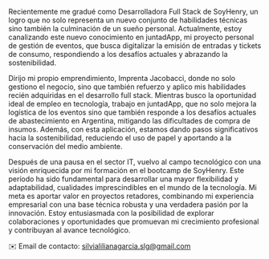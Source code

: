 Recientemente me gradué como Desarrolladora Full Stack de SoyHenry, un logro que no solo representa un nuevo conjunto de habilidades técnicas sino también la culminación de un sueño personal. Actualmente, estoy canalizando este nuevo conocimiento en juntadApp, mi proyecto personal de gestión de eventos, que busca digitalizar la emisión de entradas y tickets de consumo, respondiendo a los desafíos actuales y abrazando la sostenibilidad.

Dirijo mi propio emprendimiento, Imprenta Jacobacci, donde no solo gestiono el negocio, sino que también refuerzo y aplico mis habilidades recién adquiridas en el desarrollo full stack. Mientras busco la oportunidad ideal de empleo en tecnología, trabajo en juntadApp, que no solo mejora la logística de los eventos sino que también responde a los desafíos actuales de abastecimiento en Argentina, mitigando las dificultades de compra de insumos. Además, con esta aplicación, estamos dando pasos significativos hacia la sostenibilidad, reduciendo el uso de papel y aportando a la conservación del medio ambiente.

Después de una pausa en el sector IT, vuelvo al campo tecnológico con una visión enriquecida por mi formación en el bootcamp de SoyHenry. Este período ha sido fundamental para desarrollar una mayor flexibilidad y adaptabilidad, cualidades imprescindibles en el mundo de la tecnología. Mi meta es aportar valor en proyectos retadores, combinando mi experiencia empresarial con una base técnica robusta y una verdadera pasión por la innovación. Estoy entusiasmada con la posibilidad de explorar colaboraciones y oportunidades que promuevan mi crecimiento profesional y contribuyan al avance tecnológico.

✉️ Email de contacto: silvialilianagarcia.slg@gmail.com
